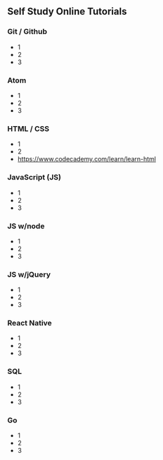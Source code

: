 ## Self Study Online Tutorials
### Git / Github
* 1
* 2
* 3
### Atom
* 1
* 2
* 3
### HTML / CSS
* 1
* 2
* https://www.codecademy.com/learn/learn-html
### JavaScript (JS)
* 1
* 2
* 3
### JS w/node
* 1
* 2
* 3
### JS w/jQuery
* 1
* 2
* 3
### React Native
* 1
* 2
* 3
### SQL
* 1
* 2
* 3
### Go
* 1
* 2
* 3
